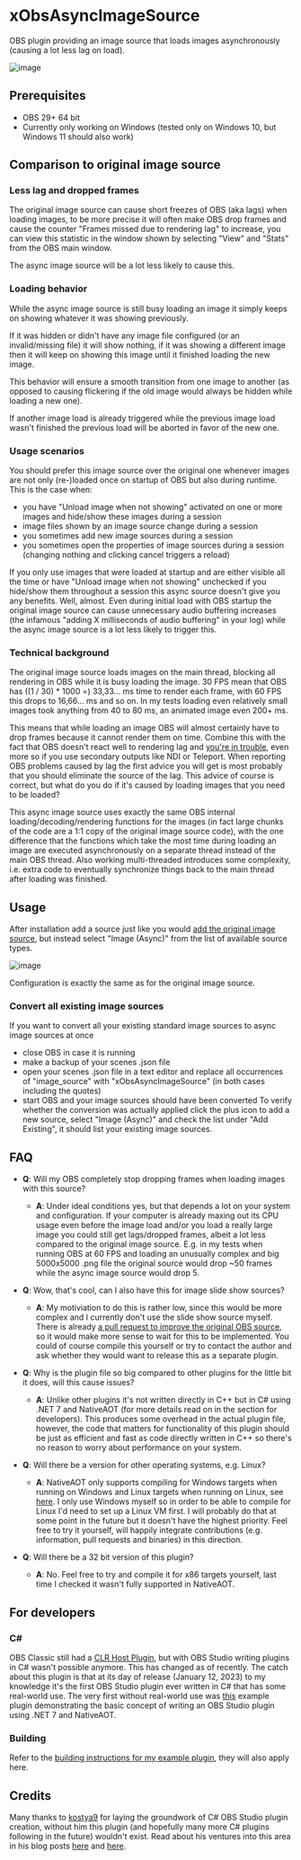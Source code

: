 # xObsAsyncImageSource
OBS plugin providing an image source that loads images asynchronously (causing a lot less lag on load).

![image](https://user-images.githubusercontent.com/528974/220008779-3075b81d-0883-4038-970c-f84a432cc54e.png)

## Prerequisites
- OBS 29+ 64 bit
- Currently only working on Windows (tested only on Windows 10, but Windows 11 should also work)

## Comparison to original image source

### Less lag and dropped frames
The original image source can cause short freezes of OBS (aka lags) when loading images, to be more precise it will often make OBS drop frames and cause the counter
"Frames missed due to rendering lag" to increase, you can view this statistic in the window shown by selecting "View" and "Stats" from the OBS main window.

The async image source will be a lot less likely to cause this.

### Loading behavior
While the async image source is still busy loading an image it simply keeps on showing whatever it was showing previously.

If it was hidden or didn't have any image file configured (or an invalid/missing file) it will show nothing, if it was showing a different image
then it will keep on showing this image until it finished loading the new image.

This behavior will ensure a smooth transition from one image to another (as opposed to causing flickering if the old image would always be hidden while loading a new one).

If another image load is already triggered while the previous image load wasn't finished the previous load will be aborted in favor of the new one.

### Usage scenarios
You should prefer this image source over the original one whenever images are not only (re-)loaded once on startup of OBS but also during runtime. This is the case when:

- you have "Unload image when not showing" activated on one or more images and hide/show these images during a session
- image files shown by an image source change during a session
- you sometimes add new image sources during a session
- you sometimes open the properties of image sources during a session (changing nothing and clicking cancel triggers a reload)

If you only use images that were loaded at startup and are either visible all the time or have "Unload image when not showing" unchecked if you hide/show
them throughout a session this async source doesn't give you any benefits. Well, almost. Even during initial load with OBS startup the original image
source can cause unnecessary audio buffering increases (the infamous "adding X milliseconds of audio buffering" in your log) while the async image
source is a lot less likely to trigger this.

### Technical background
The original image source loads images on the main thread, blocking all rendering in OBS while it is busy loading the image.
30 FPS mean that OBS has ((1 / 30) * 1000 =) 33,33... ms time to render each frame, with 60 FPS this drops to 16,66... ms and so on.
In my tests loading even relatively small images took anything from 40 to 80 ms, an animated image even 200+ ms.

This means that while loading an image OBS will almost certainly have to drop frames because it cannot render them on time. Combine this with
the fact that OBS doesn't react well to rendering lag and [you're in trouble](https://github.com/obsproject/obs-studio/issues/6673),
even more so if you use secondary outputs like NDI or Teleport. When reporting OBS problems caused by lag the first advice you will get
is most probably that you should eliminate the source of the lag. This advice of course is correct, but what do you do if it's caused by loading
images that you need to be loaded?

This async image source uses exactly the same OBS internal loading/decoding/rendering functions for the images (in fact large chunks
of the code are a 1:1 copy of the original image source code), with the one difference that the functions which take the most time during loading an image
are executed asynchronously on a separate thread instead of the main OBS thread. Also working multi-threaded introduces some complexity, i.e. extra code
to eventually synchronize things back to the main thread after loading was finished.

## Usage
After installation add a source just like you would [add the original image source](https://obsproject.com/wiki/Sources-Guide#image), but instead select "Image (Async)" from the list of available source types.

![image](https://user-images.githubusercontent.com/528974/220010613-2cb22305-45d0-4bcb-b613-c8a01306ad10.png)

Configuration is exactly the same as for the original image source.

### Convert all existing image sources
If you want to convert all your existing standard image sources to async image sources at once
- close OBS in case it is running
- make a backup of your scenes .json file
- open your scenes .json file in a text editor and replace all occurrences of "image_source" with "xObsAsyncImageSource" (in both cases including the quotes)
- start OBS and your image sources should have been converted
To verify whether the conversion was actually applied click the plus icon to add a new source, select "Image (Async)" and check the list under "Add Existing", it should list your existing image sources.

## FAQ
- **Q**: Will my OBS completely stop dropping frames when loading images with this source?
  - **A**: Under ideal conditions yes, but that depends a lot on your system and configuration. If your computer is already maxing out its CPU usage even before the image load and/or you load a really large image you could still get lags/dropped frames, albeit a lot less compared to the original image source. E.g. in my tests when running OBS at 60 FPS and loading an unusually complex and big 5000x5000 .png file the original source would drop ~50 frames while the async image source would drop 5.

- **Q**: Wow, that's cool, can I also have this for image slide show sources?
  - **A**: My motiviation to do this is rather low, since this would be more complex and I currently don't use the slide show source myself. There is already [a pull request to improve the original OBS source](https://github.com/obsproject/rfcs/pull/17), so it would make more sense to wait for this to be implemented. You could of course compile this yourself or try to contact the author and ask whether they would want to release this as a separate plugin.

- **Q**: Why is the plugin file so big compared to other plugins for the little bit it does, will this cause issues?
  - **A**: Unlike other plugins it's not written directly in C++ but in C# using .NET 7 and NativeAOT (for more details read on in the section for developers). This produces some overhead in the actual plugin file, however, the code that matters for functionality of this plugin should be just as efficient and fast as code directly written in C++ so there's no reason to worry about performance on your system.

- **Q**: Will there be a version for other operating systems, e.g. Linux?
  - **A**: NativeAOT only supports compiling for Windows targets when running on Windows and Linux targets when running on Linux, see [here](https://github.com/dotnet/runtime/blob/main/src/coreclr/nativeaot/docs/compiling.md#cross-architecture-compilation). I only use Windows myself so in order to be able to compile for Linux I'd need to set up a Linux VM first. I will probably do that at some point in the future but it doesn't have the highest priority. Feel free to try it yourself, will happily integrate contributions (e.g. information, pull requests and binaries) in this direction.

- **Q**: Will there be a 32 bit version of this plugin?
  - **A**: No. Feel free to try and compile it for x86 targets yourself, last time I checked it wasn't fully supported in NativeAOT.


## For developers
### C#
OBS Classic still had a [CLR Host Plugin](https://obsproject.com/forum/resources/clr-host-plugin.21/), but with OBS Studio writing plugins in C# wasn't possible anymore. This has changed as of recently.
The catch about this plugin is that at its day of release (January 12, 2023) to my knowledge it's the first OBS Studio plugin ever written in C# that has some real-world use. The very first without real-world use was [this](https://github.com/kostya9/DotnetObsPluginWithNativeAOT) example plugin demonstrating the basic concept of writing an OBS Studio plugin using .NET 7 and NativeAOT.

### Building
Refer to the [building instructions for my example plugin](https://github.com/YorVeX/ObsCSharpExample#building), they will also apply here.

## Credits
Many thanks to [kostya9](https://github.com/kostya9) for laying the groundwork of C# OBS Studio plugin creation, without him this plugin (and hopefully many more C# plugins following in the future) wouldn't exist. Read about his ventures into this area in his blog posts [here](https://sharovarskyi.com/blog/posts/dotnet-obs-plugin-with-nativeaot/) and [here](https://sharovarskyi.com/blog/posts/clangsharp-dotnet-interop-bindings/). 
